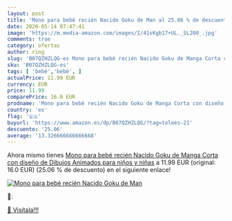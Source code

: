 ```yaml
---
layout: post
title: 'Mono para bebé recién Nacido Goku de Man al 25.06 % de descuento'
date: 2020-05-14 07:47:41
image: 'https://m.media-amazon.com/images/I/41sKgb17+UL._SL200_.jpg'
comments: true
category: ofertas
author: ring
slug: 'B07QZHZLQG-es Mono para bebé recién Nacido Goku de Manga Corta con...'
sku: 'B07QZHZLQG-es'
tags: [ 'bebé','bebé', ]
actualPrice: 11.99 EUR
currency: EUR
price: 11.99
comparePrice: 16.0 EUR
prodname: 'Mono para bebé recién Nacido Goku de Manga Corta con diseño de Dibujos Animados para niños y niñas'
country: 'es'
flag: '🇪🇸'
buyurl: 'https://www.amazon.es/dp/B07QZHZLQG/?tag=tolees-21'
descuento: '25.06'
average: '13.326666666666668'
---
```


Ahora mismo tienes [Mono para bebé recién Nacido Goku de Manga Corta con diseño de Dibujos Animados para niños y niñas](https://www.amazon.es/dp/B07QZHZLQG/?tag=tolees-21) a 11.99 EUR (original: 16.0 EUR) (25.06 %  de descuento) en el siguiente enlace!

[![Mono para bebé recién Nacido Goku de Man](https://m.media-amazon.com/images/I/41sKgb17+UL._SL200_.jpg)](https://www.amazon.es/dp/B07QZHZLQG/?tag=tolees-21)

🔎:


[🛒 Visítala!!!](https://www.amazon.es/dp/B07QZHZLQG/?tag=tolees-21)
